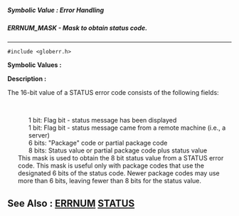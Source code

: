 ##### Symbolic Value : Error Handling
##### ERRNUM_MASK - Mask to obtain status code.
---
```
#include <globerr.h>
```

**Symbolic Values :**



**Description :**

The 16-bit value of a STATUS error code consists of the following fields:
<ul><br>

<ul>1 bit:	Flag bit - status message has been displayed<br>
1 bit:	Flag bit - status message came from a remote machine (i.e., a server)<br>
6 bits:	&quot;Package&quot; code or partial package code<br>
8 bits:	Status value or partial package code plus status value<br>
</ul>
This mask is used to obtain the 8 bit status value from a STATUS error code.  This mask is useful only with package codes that use the designated 6 bits of the status code.  Newer package codes may use more than 6 bits, leaving fewer than 8 bits for the status value. </ul>



**See Also :**
[ERRNUM](/domino-c-api-docs/reference/Func/ERRNUM)
[STATUS](/domino-c-api-docs/reference/Data/STATUS)
---
